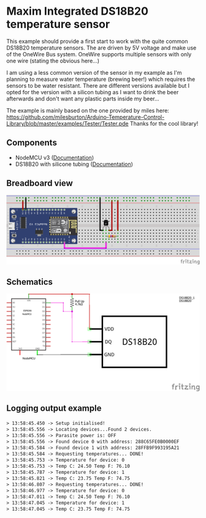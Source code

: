 # Maxim Integrated DS18B20 temperature sensor
This example should provide a first start to work with the quite common DS18B20 temperature sensors. The are driven by 5V voltage and make use of the OneWire Bus system.
OneWire supports multiple sensors with only one wire (stating the obvious here...)

I am using a less common version of the sensor in my example as I'm planning to measure water temperature (brewing beer!) which requires the sensors to be water resistant.
There are different versions available but I opted for the version with a silicon tubing as I want to drink the beer afterwards and don't want any plastic parts inside my beer...

The example is mainly based on the one provided by miles here: https://github.com/milesburton/Arduino-Temperature-Control-Library/blob/master/examples/Tester/Tester.pde
Thanks for the cool library!

## Components
* NodeMCU v3 ([Documentation](https://nodemcu.readthedocs.io/en/master/))
* DS18B20 with silicone tubing ([Documentation](https://datasheets.maximintegrated.com/en/ds/DS18B20.pdf))
## Breadboard view
![breadboard](ds18b20_bb.png)
## Schematics
![schematics](ds18b20_schem.png)
## Logging output example
```
> 13:58:45.450 -> Setup initialised!
> 13:58:45.556 -> Locating devices...Found 2 devices.
> 13:58:45.556 -> Parasite power is: OFF
> 13:58:45.556 -> Found device 0 with address: 288C65FE0B0000EF
> 13:58:45.584 -> Found device 1 with address: 28FFB9F993195A21
> 13:58:45.584 -> Requesting temperatures... DONE!
> 13:58:45.753 -> Temperature for device: 0
> 13:58:45.753 -> Temp C: 24.50 Temp F: 76.10
> 13:58:45.787 -> Temperature for device: 1
> 13:58:45.821 -> Temp C: 23.75 Temp F: 74.75
> 13:58:46.807 -> Requesting temperatures... DONE!
> 13:58:46.977 -> Temperature for device: 0
> 13:58:47.011 -> Temp C: 24.50 Temp F: 76.10
> 13:58:47.045 -> Temperature for device: 1
> 13:58:47.045 -> Temp C: 23.75 Temp F: 74.75
```